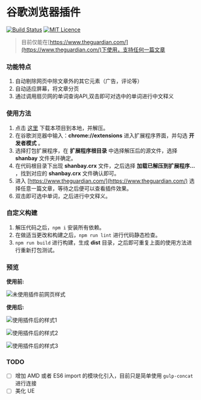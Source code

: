 # 谷歌浏览器插件
[![Build Status](https://travis-ci.org/loatheb/shanbay-chrome-extension.svg?branch=master)](https://travis-ci.org/loatheb/shanbay-chrome-extension)
[![MIT Licence](https://badges.frapsoft.com/os/mit/mit.svg?v=103)](https://opensource.org/licenses/mit-license.php)
>目前仅能在[https://www.theguardian.com/](https://www.theguardian.com/)下使用，支持任何一篇文章

### 功能特点
 1. 自动剔除网页中除文章外的其它元素（广告，评论等）
 2. 自动适应屏幕，将文章分页
 3. 通过调用扇贝网的单词查询API,双击即可对选中的单词进行中文释义

### 使用方法
1. 点击 [这里](https://github.com/loatheb/chrome-extension/archive/master.zip) 下载本项目到本地，并解压。
2. 在谷歌浏览器中输入：__chrome://extensions__ 进入扩展程序界面，并勾选 __开发者模式__ 。
3. 选择打包扩展程序，在 __扩展程序根目录__ 中选择解压后的源文件，选择 __shanbay__ 文件夹并确定。
4. 在代码根目录下出现 __shanbay.crx__ 文件，之后选择 __加载已解压到扩展程序...__ ，找到对应的 __shanbay.crx__ 文件确认即可。
5. 进入 [https://www.theguardian.com/](https://www.theguardian.com/) 选择任意一篇文章，等待之后便可以查看插件效果。
6. 双击即可选中单词，之后进行中文释义。

### 自定义构建
1. 解压代码之后，`npm i` 安装所有依赖。
2. 在做适当更改和构建之后，`npm run lint` 进行代码静态检查。
3. `npm run build` 进行构建，生成 __dist__ 目录，之后即可重复上面的使用方法进行重新打包测试。

### 预览
**使用前:**

![未使用插件前网页样式](https://github.com/zhangzhao77/chrome-extension/blob/master/imgs/before.png)

**使用后:**

![使用插件后的样式1](https://github.com/zhangzhao77/chrome-extension/blob/master/imgs/after1.png)

![使用插件后的样式2](https://github.com/zhangzhao77/chrome-extension/blob/master/imgs/after2.png)

![使用插件后的样式3](https://github.com/zhangzhao77/chrome-extension/blob/master/imgs/after3.png)

### TODO
* [ ] 增加 AMD 或者 ES6 import 的模块化引入，目前只是简单使用 `gulp-concat` 进行连接
* [ ] 美化 UE
